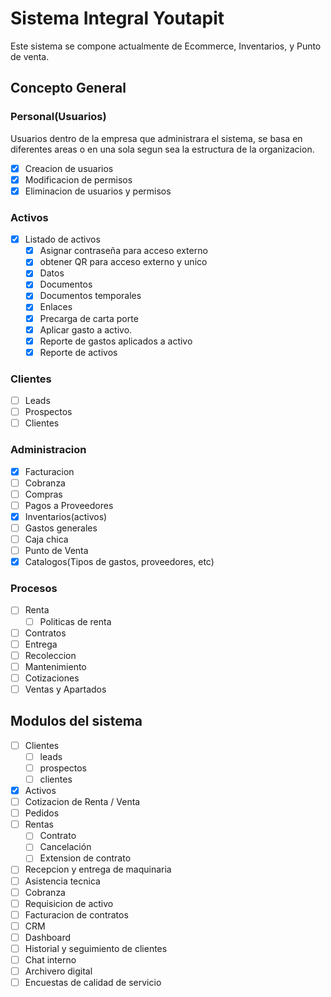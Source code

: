 
# Sistema Integral Youtapit
Este sistema se compone actualmente de Ecommerce, Inventarios, y Punto de venta.

## Concepto General

### Personal(Usuarios)
Usuarios dentro de la empresa que administrara el sistema, se basa en diferentes areas o en una sola segun sea la estructura de la organizacion.
- [x] Creacion de usuarios
- [x] Modificacion de permisos
- [x] Eliminacion de usuarios y permisos

### Activos
- [x] Listado de activos
	- [x] Asignar contraseña para acceso externo
	- [x] obtener QR para acceso externo y unico
	- [x] Datos
	- [x] Documentos
	- [x] Documentos temporales
	- [x] Enlaces
	- [x] Precarga de carta porte
	- [x] Aplicar gasto a activo.
	- [x] Reporte de gastos aplicados a activo
	- [x] Reporte de activos

### Clientes
- [ ] Leads
- [ ] Prospectos
- [ ] Clientes

### Administracion
- [x] Facturacion
- [ ] Cobranza
- [ ] Compras
- [ ] Pagos a Proveedores
- [x] Inventarios(activos)
- [ ] Gastos generales
- [ ] Caja chica
- [ ] Punto de Venta
- [x] Catalogos(Tipos de gastos, proveedores, etc)

### Procesos
- [ ] Renta
	- [ ] Politicas de renta
- [ ] Contratos
- [ ] Entrega
- [ ] Recoleccion
- [ ] Mantenimiento
- [ ] Cotizaciones
- [ ] Ventas y Apartados

## Modulos del sistema
- [ ] Clientes
	- [ ] leads
	- [ ] prospectos
	- [ ] clientes
- [x] Activos
- [ ] Cotizacion de Renta / Venta
- [ ] Pedidos
- [ ] Rentas
	- [ ] Contrato
	- [ ] Cancelación
	- [ ] Extension de contrato
- [ ] Recepcion y entrega de maquinaria
- [ ] Asistencia tecnica
- [ ] Cobranza
- [ ] Requisicion de activo
- [ ] Facturacion de contratos
- [ ] CRM
- [ ] Dashboard
- [ ] Historial y seguimiento de clientes
- [ ] Chat interno
- [ ] Archivero digital
- [ ] Encuestas de calidad de servicio
